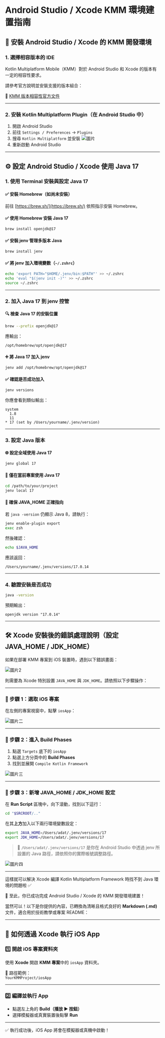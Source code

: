 # Android Studio / Xcode KMM 環境建置指南

## 📌 安裝 Android Studio / Xcode 的 KMM 開發環境

### 1. 選擇相容版本的 IDE

Kotlin Multiplatform Mobile（KMM）對於 Android Studio 和 Xcode 的版本有一定的相容性要求。

請參考官方說明並安裝支援的版本組合：

🔗 [KMM 版本相容性官方文件](https://kotlinlang.org/docs/multiplatform-compatibility-guide.html#version-compatibility)

---

### 2. 安裝 Kotlin Multiplatform Plugin（在 Android Studio 中）

1. 開啟 Android Studio
2. 前往 `Settings / Preferences` → `Plugins`
3. 搜尋 `Kotlin Multiplatform` 並安裝
![圖片](p1.png)
4. 重新啟動 Android Studio

---

## ⚙️ 設定 Android Studio / Xcode 使用 Java 17

### 1. 使用 Terminal 安裝與設定 Java 17

#### ✅ 安裝 Homebrew（如尚未安裝）
前往 [https://brew.sh/](https://brew.sh/) 依照指示安裝 Homebrew。

#### ✅ 使用 Homebrew 安裝 Java 17
```bash
brew install openjdk@17
```

#### ✅ 安裝 jenv 管理多版本 Java
```bash
brew install jenv
```

#### ✅ 將 jenv 加入環境變數（`~/.zshrc`）
```bash
echo 'export PATH="$HOME/.jenv/bin:$PATH"' >> ~/.zshrc
echo 'eval "$(jenv init -)"' >> ~/.zshrc
source ~/.zshrc
```

---

### 2. 加入 Java 17 到 jenv 控管

#### 🔍 檢查 Java 17 的安裝位置
```bash
brew --prefix openjdk@17
```
應輸出：
```
/opt/homebrew/opt/openjdk@17
```

#### ➕ 將 Java 17 加入 jenv
```bash
jenv add /opt/homebrew/opt/openjdk@17
```

#### ✅ 確認是否成功加入
```bash
jenv versions
```
你應會看到類似輸出：
```
system
  1.8
  11
* 17 (set by /Users/yourname/.jenv/version)
```

---

### 3. 設定 Java 版本

#### 🌐 設定全域使用 Java 17
```bash
jenv global 17
```

#### 📁 僅在當前專案使用 Java 17
```bash
cd /path/to/your/project
jenv local 17
```

#### 🔄 確保 JAVA_HOME 正確指向
若 `java -version` 仍顯示 Java 8，請執行：
```bash
jenv enable-plugin export
exec zsh
```

然後確認：
```bash
echo $JAVA_HOME
```
應該返回：
```
/Users/yourname/.jenv/versions/17.0.14
```

---

### 4. 驗證安裝是否成功
```bash
java -version
```
預期輸出：
```
openjdk version "17.0.14"
```



---

## 🛠 Xcode 安裝後的錯誤處理說明（設定 JAVA_HOME / JDK_HOME）

如果在部署 KMM 專案到 iOS 裝置時，遇到以下錯誤畫面：

![圖片2](p2.png)

則需要為 Xcode 特別設置 `JAVA_HOME` 與 `JDK_HOME`。請依照以下步驟操作：

---

### 🔹 步驟 1：選取 iOS 專案

在左側的專案視窗中，點擊 `iosApp`：

![圖片二](p3.png)

---

### 🔹 步驟 2：進入 Build Phases

1. 點選 `Targets` 底下的 `iosApp`
2. 點選上方分頁中的 **Build Phases**
3. 找到並展開 `Compile Kotlin Framework`

![圖片三](p4.png)

---

### 🔹 步驟 3：新增 JAVA_HOME / JDK_HOME 設定

在 **Run Script** 區塊中，向下滾動，找到以下這行：

```bash
cd "$SRCROOT/.."
```

在其**上方**加入以下兩行環境變數設定：

```bash
export JAVA_HOME=/Users/adat/.jenv/versions/17
export JDK_HOME=/Users/adat/.jenv/versions/17
```

> 📌 `/Users/adat/.jenv/versions/17` 是你在 Android Studio 中透過 jenv 所設置的 Java 路徑，請依照你的實際帳號調整路徑。

![圖片四](p5.png)

---

這樣就可以解決 Xcode 編譯 Kotlin Multiplatform Framework 時找不到 Java 環境的問題啦 ✅

📝 至此，你已成功完成 Android Studio / Xcode 的 KMM 開發環境建置！


當然可以！以下是你提供的內容，已轉換為清晰且格式良好的 **Markdown (.md)** 文件，適合用於技術教學或專案 README：

---

## 📱 如何透過 Xcode 執行 iOS App

### 1️⃣ 開啟 iOS 專案資料夾

使用 **Xcode** 開啟 **KMM 專案**中的 `iosApp` 資料夾。

📁 路徑範例：  
`YourKMMProject/iosApp`

---

### 2️⃣ 編譯並執行 App

- 點選左上角的 **Build（播放 ▶️ 按鈕）**
- 選擇模擬器或真實裝置後點擊 **Run**

---

✅ 執行成功後，iOS App 將會在模擬器或真機中啟動！
